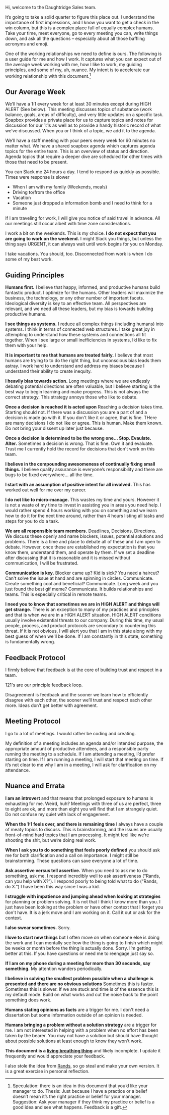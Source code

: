 Hi, welcome to the Daughtridge Sales team.

It’s going to take a solid quarter to figure this place out. I understand the importance of first impressions, and I know you want to get a check in the win column, but this is a complex place full of equally complex humans. Take your time, meet everyone, go to every meeting you can, write things down, and ask all the questions – especially about all those baffling acronyms and emoji.

One of the working relationships we need to define is ours. The following is a user guide for me and how I work. It captures what you can expect out of the average week working with me, how I like to work, my guiding principles, and some of my, uh, nuance. My intent is to accelerate our working relationship with this document.[^1]

## Our Average Week
We’ll have a 1:1 every week for at least 30 minutes except during HIGH ALERT (See below). This meeting discusses topics of substance (work balance, goals, areas of difficulty), and very little updates on a specific task. Soapbox provides a private place for us to capture topics and notes for discussion for our 1:1s as well as to provide a handy historic record of what we’ve discussed. When you or I think of a topic, we add it to the agenda. 

We’ll have a staff meeting with your peers every week for 60 minutes no matter what. We have a shared soapbox agenda which captures agenda topics for the entire team. This is an overview of status and direction. Agenda topics that require a deeper dive are scheduled for other times with those that need to be present.

You can Slack me 24 hours a day. I tend to respond as quickly as possible. Times were response is slower
- When I am with my family (Weekends, meals)
- Driving to/from the office
- Vacation
- Someone just dropped a information bomb and I need to think for a minute

If I am traveling for work, I will give you notice of said travel in advance. All our meetings still occur albeit with time zone considerations.

I work a bit on the weekends. This is my choice. **I do not expect that you are going to work on the weekend.** I might Slack you things, but unless the thing says URGENT, it can always wait until work begins for you on Monday.

I take vacations. You should, too. Disconnected from work is when I do some of my best work. 

## Guiding Principles
**Humans first.** I believe that happy, informed, and productive humans build fantastic product. I optimize for the humans. Other leaders will maximize the business, the technology, or any other number of important facets. Ideological diversity is key to an effective team. All perspectives are relevant, and we need all these leaders, but my bias is towards building productive humans.

**I see things as systems.** I reduce all complex things (including humans) into systems. I think in terms of connected web structures. I take great joy in attempting to understand how these systems and connections all fit together. When I see large or small inefficiencies in systems, I’d like to fix them with your help.

**It is important to me that humans are treated fairly.** I believe that most humans are trying to to do the right thing, but unconscious bias leads them astray. I work hard to understand and address my biases because I understand their ability to create inequity.

**I heavily bias towards action.** Long meetings where we are endlessly debating potential directions are often valuable, but I believe starting is the best way to begin learning and make progress. This is not always the correct strategy. This strategy annoys those who like to debate.

**Once a decision is reached it is acted upon** Reaching a decision takes time. Starting should not. If there was a discussion you are a part of and a decision is made go with it. If you don't like it or agree, that is fine. THere are many decisions I do not like or agree. This is human. Make them known. Do not bring your dissent up later just because.

**Once a decision is determined to be the wrong one... Stop. Evaulate. Alter.** Sometimes a decision is wrong. That is fine. Own it and evaluate. Trust me I currently hold the record for decisions that don't work on this team.

**I believe in the compounding awesomeness of continually fixing small things.** I believe quality assurance is everyone’s responsibility and there are bugs to be fixed everywhere… all the time.

**I start with an assumption of positive intent for all involved.** This has worked out well for me over my career. 

**I do not like to micro-manage.** This wastes my time and yours. However it is not a waste of my time to invest in assisting you in areas you need help. I would rather spend 4 hours working with you on something and we learn how to do it for the next time around, rather than 4 hours listing all tasks and steps for you to do a task.

**We are all responsible team members.** Deadlines, Decisions, Directions. We discuss these openly and name blockers, issues, potential solutions and problems. There is a time and place to debate all of these and I am open to debate. However, once these are established my expectation is that you know them, understand them, and operate by them. If we set a deadline after discussing that it is reasonable and it is missed without communication, I will be frustrated.

**Communication is key.** Blocker came up? Kid is sick? You need a haircut? Can't solve the issue at hand and are spinning in circles. Communicate. Create something cool and beneficial? Communicate. Long week and you just found the best gif meme? Communicate. It builds relationships and teams. This is especially critical in remote teams.

**I need you to know that sometimes we are in HIGH ALERT and things will get strange.** There is an exception to many of my practices and principles and that is when we are in a HIGH ALERT situation. HIGH ALERT conditions usually involve existential threats to our company. During this time, my usual people, process, and product protocols are secondary to countering this threat. If it is not obvious, I will alert you that I am in this state along with my best guess of when we'll be done. If I am constantly in this state, something is fundamentally wrong. 

## Feedback Protocol
I firmly believe that feedback is at the core of building trust and respect in a team.

121's are our principle feedback loop.

Disagreement is feedback and the sooner we learn how to efficiently disagree with each other, the sooner we’ll trust and respect each other more. Ideas don’t get better with agreement.

## Meeting Protocol
I go to a lot of meetings. I would rather be coding and creating.

My definition of a meeting includes an agenda and/or intended purpose, the appropriate amount of productive attendees, and a responsible party running the meeting to a schedule. If I am attending a meeting, I’d prefer starting on time. If I am running a meeting, I will start that meeting on time. If it’s not clear to me why I am in a meeting, I will ask for clarification on my attendance. 

## Nuance and Errata

**I am an introvert** and that means that prolonged exposure to humans is exhausting for me. Weird, huh? Meetings with three of us are perfect, three to eight are ok, and more than eight you will find that I am strangely quiet. Do not confuse my quiet with lack of engagement.

**When the 1:1 feels over, and there is remaining time** I always have a couple of meaty topics to discuss. This is brainstorming, and the issues are usually front-of-mind hard topics that I am processing. It might feel like we’re shooting the shit, but we’re doing real work.

**When I ask you to do something that feels poorly defined** you should ask me for both clarification and a call on importance. I might still be brainstorming. These questions can save everyone a lot of time.

**Ask assertive versus tell assertive.** When you need to ask me to do something, ask me. I respond incredibly well to ask assertiveness (“Rands, can you help with X?”). I respond poorly to being told what to do (“Rands, do X.”) I have been this way since I was a kid.

**I struggle with impatience and jumping ahead when looking at strategies** for planning or problem solving. It is not that I think I know more than you. I just have been looking at the problem or have other context that I forget you don't have. It is a jerk move and I am working on it. Call it out or ask for the context.

**I also swear sometimes.** Sorry.

**I love to start new things** but I often move on when someone else is doing the work and I can mentally see how the thing is going to finish which might be weeks or month before the thing is actually done. Sorry. I’m getting better at this. If you have questions or need me to reengage just say so.

**If I am on my phone during a meeting for more than 30 seconds, say something.** My attention wanders periodically.

**I believe in solving the smallest problem possible when a challenge is presented and there are no obvious solutions** Sometimes this is faster. Sometimes this is slower. If we are stuck and time is of the essence this is my default mode. Build on what works and cut the noise back to the point something does work.

**Humans stating opinions as facts** are a trigger for me. I don't need a dissertation but some information outside of an opinion is needed.

**Humans bringing a problem without a solution strategy** are a trigger for me. I am not interested in helping with a problem when no effort has been taken by the bearer. You may not have a solution but should have thought about possible solutions at least enough to know they won't work.

**This document is a [living breathing thing](https://github.com/bmrankin/documents-and-resources/blob/master/ManagerREADME.md)** and likely incomplete. I  update it frequently and would appreciate your feedback. 

I also stole the idea from [Rands](https://github.com/randsleadershipslack/documents-and-resources/blob/master/howtorands.md), so go steal and make your own version. It is a great exercise in personal reflection.

[^1]: Speculation: there is an idea in this document that you’d like your manager to do. Thesis: Just because I have a practice or a belief doesn’t mean it’s the right practice or belief for your manager. Suggestion: Ask your manager if they think my practice or belief is a good idea and see what happens. Feedback is a gift.  
